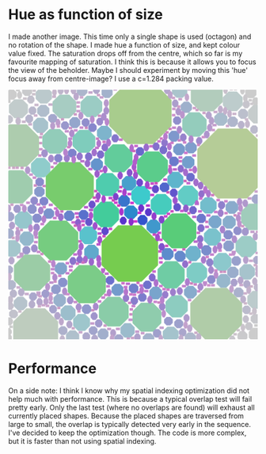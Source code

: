 # Hue as function of size

I made another image.
This time only a single shape is used (octagon) and no rotation of the shape.
I made hue a function of size, and kept colour value fixed. 
The saturation drops off from the centre, which so far is my favourite mapping of saturation. 
I think this is because it allows you to focus the view of the beholder.
Maybe I should experiment by moving this 'hue' focus away from centre-image?
I use a c=1.284 packing value.

![Example Image](../project_images/sample8.png?raw=true "c=1.3")

# Performance

On a side note: I think I know why my spatial indexing optimization did not help much with performance.
This is because a typical overlap test will fail pretty early.
Only the last test (where no overlaps are found) will exhaust all currently placed shapes.
Because the placed shapes are traversed from large to small, the overlap is typically detected very early in the sequence.
I've decided to keep the optimization though.
The code is more complex, but it is faster than not using spatial indexing.


